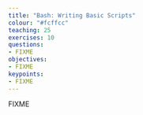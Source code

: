 ```yaml
---
title: "Bash: Writing Basic Scripts"
colour: "#fcffcc"
teaching: 25 
exercises: 10
questions:
- FIXME
objectives:
- FIXME
keypoints:
- FIXME
---
```


FIXME
